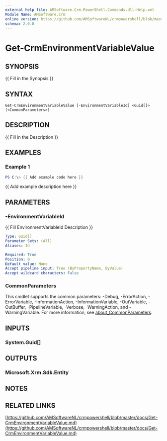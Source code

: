 ```yaml
---
external help file: AMSoftware.Crm.PowerShell.Commands.dll-Help.xml
Module Name: AMSoftware.Crm
online version: https://github.com/AMSoftwareNL/crmpowershell/blob/master/docs/Get-CrmEnvironmentVariableValue.md
schema: 2.0.0
---
```


# Get-CrmEnvironmentVariableValue

## SYNOPSIS
{{ Fill in the Synopsis }}

## SYNTAX

```
Get-CrmEnvironmentVariableValue [-EnvironmentVariableId] <Guid[]> [<CommonParameters>]
```

## DESCRIPTION
{{ Fill in the Description }}

## EXAMPLES

### Example 1
```powershell
PS C:\> {{ Add example code here }}
```

{{ Add example description here }}

## PARAMETERS

### -EnvironmentVariableId
{{ Fill EnvironmentVariableId Description }}

```yaml
Type: Guid[]
Parameter Sets: (All)
Aliases: Id

Required: True
Position: 0
Default value: None
Accept pipeline input: True (ByPropertyName, ByValue)
Accept wildcard characters: False
```

### CommonParameters
This cmdlet supports the common parameters: -Debug, -ErrorAction, -ErrorVariable, -InformationAction, -InformationVariable, -OutVariable, -OutBuffer, -PipelineVariable, -Verbose, -WarningAction, and -WarningVariable. For more information, see [about_CommonParameters](http://go.microsoft.com/fwlink/?LinkID=113216).

## INPUTS

### System.Guid[]

## OUTPUTS

### Microsoft.Xrm.Sdk.Entity

## NOTES

## RELATED LINKS

[https://github.com/AMSoftwareNL/crmpowershell/blob/master/docs/Get-CrmEnvironmentVariableValue.md](https://github.com/AMSoftwareNL/crmpowershell/blob/master/docs/Get-CrmEnvironmentVariableValue.md)

